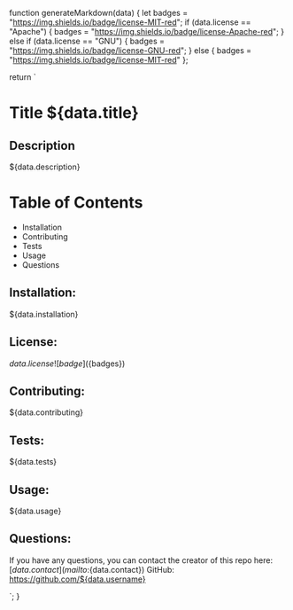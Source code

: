 function generateMarkdown(data) {
  let badges = "https://img.shields.io/badge/license-MIT-red";
  if (data.license == "Apache") {
    badges = "https://img.shields.io/badge/license-Apache-red";
  } else if (data.license == "GNU") {
    badges = "https://img.shields.io/badge/license-GNU-red";
  } else {
    badges = "https://img.shields.io/badge/license-MIT-red"
  };

  return `
  # Title ${data.title}

  ## Description
  ${data.description}

  # Table of Contents
  *  Installation 
  *  Contributing 
  *  Tests 
  *  Usage 
  *  Questions

  ## Installation:
  ${data.installation} 
  ## License:
  ${data.license}
  ![badge](${badges}) 
  
  ## Contributing:
  ${data.contributing}
  ## Tests:
  ${data.tests}
  ## Usage:
  ${data.usage} 
  ## Questions: 
If you have any questions, you can contact the creator of this repo here: [${data.contact}](mailto:${data.contact})
GitHub: https://github.com/${data.username}

`;
}